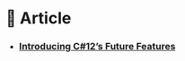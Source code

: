 # :orange_book: Article

- ### [Introducing C#12’s Future Features](https://medium.com/young-coder/introducing-c-12s-future-features-dba08439c92e)
